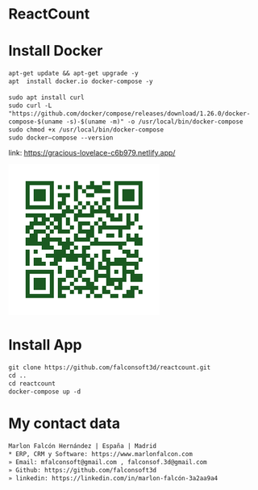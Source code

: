 # ReactCount

# Install Docker
```
apt-get update && apt-get upgrade -y
apt  install docker.io docker-compose -y

sudo apt install curl
sudo curl -L "https://github.com/docker/compose/releases/download/1.26.0/docker-compose-$(uname -s)-$(uname -m)" -o /usr/local/bin/docker-compose
sudo chmod +x /usr/local/bin/docker-compose
sudo docker–compose --version
```
link: https://gracious-lovelace-c6b979.netlify.app/

![Alt text](https://github.com/falconsoft3d/reactlang/blob/main/img/qr.png?raw=true "qr reactlang")

# Install App
```
git clone https://github.com/falconsoft3d/reactcount.git
cd ..
cd reactcount
docker-compose up -d
```

# My contact data
```
Marlon Falcón Hernández | España | Madrid
* ERP, CRM y Software: https://www.marlonfalcon.com
» Email: mfalconsoft@gmail.com , falconsof.3d@gmail.com
» Github: https://github.com/falconsoft3d
» linkedin: https://linkedin.com/in/marlon-falcón-3a2aa9a4
```
